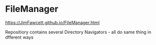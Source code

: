 # FileManager

https://JimFawcett.github.io/FileManager.html

Repositiory contains several Directory Navigators - all do same thing in dfferent ways
